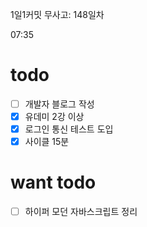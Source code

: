 1일1커밋 무사고: 148일차

07:35

# todo

- [ ] 개발자 블로그 작성
- [x] 유데미 2강 이상
- [x] 로그인 통신 테스트 도입
- [x] 사이클 15분

# want todo

- [ ] 하이퍼 모던 자바스크립트 정리
